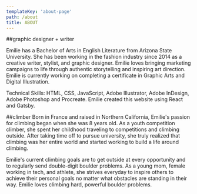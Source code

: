 ```yaml
---
templateKey: 'about-page'
path: /about
title: ABOUT
---
```


##graphic designer + writer

Emilie has a Bachelor of Arts in English Literature from Arizona State University. She has been working in the fashion industry since 2014 as a creative writer, stylist, and graphic designer. Emilie loves bringing marketing campaigns to life through authentic storytelling and inspiring art direction. Emilie is currently working on completing a certificate in Graphic Arts and Digital Illustration.

Technical Skills: HTML, CSS, JavaScript, Adobe Illustrator, Adobe InDesign, Adobe Photoshop and Procreate. Emilie created this website using React and Gatsby.

##climber
Born in France and raised in Northern California, Emilie's passion for climbing began when she was 8 years old. As a youth competition climber, she spent her childhood traveling to competitions and climbing outside. After taking time off to pursue university, she truly realized that climbing was her entire world and started working to build a life around climbing. 

Emilie's current climbing goals are to get outside at every opportunity and to regularly send double-digit boulder problems. As a young mom, female working in tech, and athlete, she strives everyday to inspire others to achieve their personal goals no matter what obstacles are standing in their way. Emilie loves climbing hard, powerful boulder problems.
















